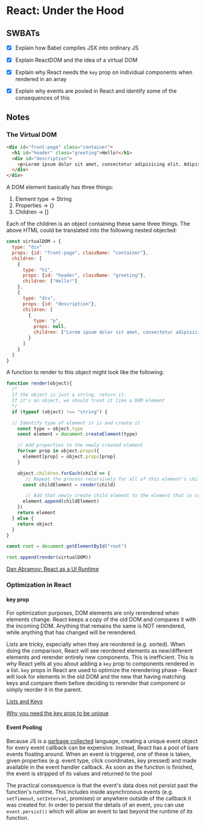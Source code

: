 # React: Under the Hood

## SWBATs
- [x] Explain how Babel compiles JSX into ordinary JS
- [x] Explain ReactDOM and the idea of a virtual DOM
- [x] Explain why React needs the `key` prop on individual components when rendered in an array
- [x] Explain why events are pooled in React and identify some of the consequences of this


## Notes

### The Virtual DOM

```html
<div id="front-page" class="container">
  <h1 id="header" class="greeting">Hello!</h1>
  <div id="description">
    <p>Lorem ipsum dolor sit amet, consectetur adipisicing elit. Adipisci, delectus. Similique quo ab repudiandae, provident voluptatem odit animi fugit perferendis dolorem soluta dignissimos repellat maxime, magnam alias quos odio nostrum?</p>
  </div>
</div>
```

A DOM element basically has three things:

1. Element type -> String
2. Properties -> {}
3. Children -> []

Each of the children is an object containing these same three things. The above HTML could be translated into the following nested objected:

```js
const virtualDOM = {
  type: "div"
  props: {id: "front-page", className: "container"},
  children: [
    {
      type: "h1",
      props: {id: "header", className: "greeting"},
      children: ["Hello!"]
    },
    {
      type: "div",
      props: {id: "description"},
      children: [
        {
          type: "p",
          props: null,
          children: ["Lorem ipsum dolor sit amet, consectetur adipisicing elit. Adipisci, delectus. Similique quo ab repudiandae, provident voluptatem odit animi fugit perferendis dolorem soluta dignissimos repellat maxime, magnam alias quos odio nostrum?"]
        }
      ]
    }
  ]
}
```
A function to render to this object might look like the following:

```js
function render(object){
  /* 
  If the object is just a string, return it. 
  If it's an object, we should treat it like a DOM element
  */
  if (typeof (object) !== "string") {

  // Identify type of element it is and create it
    const type = object.type
    const element = document.createElement(type)

    // Add properties to the newly created element
    for(var prop in object.props){
      element[prop] = object.props[prop]
    }

    object.children.forEach(child => {
       // Repeat the process recursively for all of this element's children
      const childElement = render(child)

       // Add that newly create child element to the element that is currently being made
      element.append(childElement)
    })
    return element
  } else {
    return object
  }
}

const root = document.getElementById("root")

root.append(render(virtualDOM))
```

[Dan Abramov: React as a UI Runtime](https://overreacted.io/react-as-a-ui-runtime/)

### Optimization in React

#### key prop

For optimization purposes, DOM elements are only rerendered when elements change. React keeps a copy of the old DOM and compares it with the incoming DOM. Anything that remains the same is NOT rerendered, while anything that has changed will be rerendered.

Lists are tricky, especially when they are reordered (e.g. sorted). When doing the comparison, React will see reordered elements as new/different elements and rerender entirely new components. This is inefficient. This is why React yells at you about adding a `key` prop to components rendered in a list. `key` props in React are used to optimize the rerendering phase - React will look for elements in the old DOM and the new that having matching keys and compare them before deciding to rerender that component or simply reorder it in the parent.

[Lists and Keys](https://reactjs.org/docs/lists-and-keys.html)

[Why you need the key prop to be unique](https://medium.com/@vraa/why-using-an-index-as-key-in-react-is-probably-a-bad-idea-7543de68b17c)

#### Event Pooling

Because JS is a [garbage collected](https://en.wikipedia.org/wiki/Garbage_collection_(computer_science)) language, creating a unique event object for every event callback can be expensive. Instead, React has a pool of bare events floating around. When an event is triggered, one of these is taken, given properties (e.g. event type, click coordinates, key pressed) and made available in the event handler callback. As soon as the function is finished, the event is stripped of its values and returned to the pool

The practical consequence is that the event's data does not persist past the function's runtime. This includes inside asynchronous events (e.g. `setTimeout`, `setInterval`, promises) or anywhere outside of the callback it was created for. In order to persist the details of an event, you can use `event.persist()` which will allow an event to last beyond the runtime of its function.







